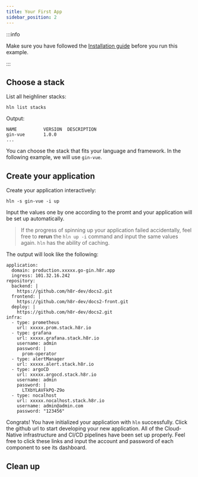 ```yaml
---
title: Your First App
sidebar_position: 2
---
```


:::info

Make sure you have followed the [Installation guide](installation.md) before you run this example.

:::

## Choose a stack

List all heighliner stacks:

```shell
hln list stacks
```

Output:

```shell
NAME          VERSION  DESCRIPTION
gin-vue       1.0.0    
...
```

You can choose the stack that fits your language and framework.
In the following example, we will use `gin-vue`.

## Create your application

Create your application interactively:

```shell
hln -s gin-vue -i up
```

Input the values one by one according to the promt and your application will be set up automatically.

> If the progress of spinning up your application failed accidentally, feel free to **rerun** the `hln up -i` command and input the same values again. `hln` has the ability of caching.

The output will look like the following:

```shell
application:
  domain: production.xxxxx.go-gin.h8r.app
  ingress: 101.32.16.242
repository:
  backend: |
    https://github.com/h8r-dev/docs2.git
  frontend: |
    https://github.com/h8r-dev/docs2-front.git
  deploy: |
    https://github.com/h8r-dev/docs2.git
infra:
  - type: prometheus
    url: xxxxx.prom.stack.h8r.io
  - type: grafana
    url: xxxxx.grafana.stack.h8r.io
    username: admin
    password: |
      prom-operator
  - type: alertManager
    url: xxxxx.alert.stack.h8r.io
  - type: argoCD
    url: xxxxx.argocd.stack.h8r.io
    username: admin
    password: |
      LTXbYLAVFkPQ-Z9o
  - type: nocalhost
    url: xxxxx.nocalhost.stack.h8r.io
    username: admin@admin.com
    password: "123456"

```

Congrats! You have initialized your application with `hln` successfully. Click the github url to start developing your new application. All of the Cloud-Native infrastructure and CI/CD pipelines have been set up properly. Feel free to click these links and input the account and password of each component to see its dashboard.

## Clean up
